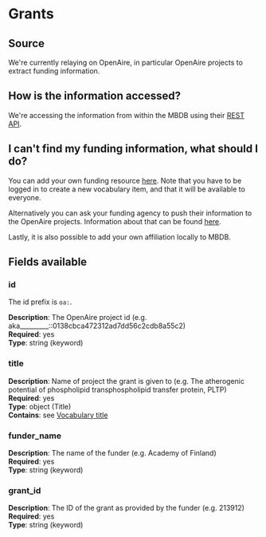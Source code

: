 # Grants

## Source

We're currently relaying on OpenAire, in particular OpenAire projects to
extract funding information.

## How is the information accessed?

We're accessing the information from within the MBDB using their
[REST API](https://graph.openaire.eu/develop/api.html#projects).

## I can't find my funding information, what should I do?

You can add your own funding resource
[here](https://mbdb-data.org/vocabularies/grants/_new). Note that you
have to be logged in to create a new vocabulary item, and that it will be
available to everyone.

Alternatively you can ask your funding agency to push their information to the
OpenAire projects. Information about that can be found
[here](https://www.openaire.eu/funders-how-to-join-guide).

Lastly, it is also possible to add your own affiliation locally to MBDB.

## Fields available

### id
The id prefix is `oa:`.

**Description**: The OpenAire project id (e.g. aka_________::0138cbca472312ad7dd56c2cdb8a55c2) <br/>
**Required**: yes <br/>
**Type**: string (keyword) <br/>

### title
**Description**: Name of project the grant is given to (e.g. The atherogenic
potential of phospholipid transphospholipid transfer protein, PLTP)<br/>
**Required**: yes <br/>
**Type**: object (Title) <br/>
**Contains**: see [Vocabulary title](../datamodel/reusable_elements/vocabulary_title.md)

### funder_name
**Description**: The name of the funder (e.g. Academy of Finland)<br/>
**Required**: yes <br/>
**Type**: string (keyword) <br/>

### grant_id
**Description**: The ID of the grant as provided by the funder (e.g.
213912)<br/>
**Required**: yes <br/>
**Type**: string (keyword) <br/>